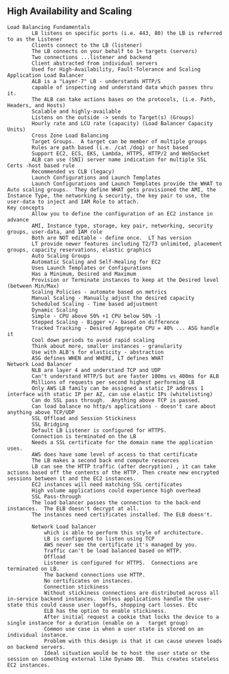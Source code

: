 ## High Availability and Scaling
    Load Balancing Fundamentals
            LB listens on specific ports (i.e. 443, 80) the LB is referred to as the Listener
            Clients connect to the LB (listener)
            The LB connects on your behalf to 1+ targets (servers)
            Two connections ...listener and backend
            Client abstracted from individual servers
            Used for High-Availability, Fault-Tolerance and Scaling
    Application Load Balancer
            ALB is a "Layer-7" LB - understands HTTP/S
            capable of inspecting and understand data which passes thru it.  
            The ALB can take actions bases on the protocols, (i.e. Path, Headers, and Hosts)
            Scalable and highly-available 
            Listens on the outside -> sends to Target(s) (Groups)
            Hourly rate and LCU rate (capacity) (Load Balancer Capacity Units)
            Cross Zone Load Balancing
            Target Groups.  A target can be member of multiple groups
            Rules are path based (i.e. /cat /dog) or host based
            Support EC2, ECS, EKS, Lambda, HTTPS, HTTP/2 and WebSocket
            ALB can use (SNI) server name indication for multiple SSL Certs -host based rule
            Recommended vs CLB (legacy)
            Launch Configurations and Launch Templates
            Launch Configurations and Launch Templates provide the WHAT to Auto scaling groups.  They define WHAT gets provisioned the AMI, the Instance Type, the networking & security, the key pair to use, the user-data to inject and IAM Role to attach.
    Key concepts 
            Allow you to define the configuration of an EC2 instance in advance
            AMI, Instance type, storage, key pair, networking, security groups, user-data, and IAM role
            Both are NOT editable - define once.  LT has version
            LT provide newer features including T2/T3 unlimited, placement groups, capacity reservations, elastic graphics
            Auto Scaling Groups
            Automatic Scaling and Self-Healing for EC2
            Uses Launch Templates or Configurations
            Has a Minimum, Desired and Maximum
            Provision or Terminate instances to keep at the Desired level (between Min/Max)
            Scaling Policies - automate based on metrics
            Manual Scaling - Manually adjust the desired capacity
            Scheduled Scaling - Time based adjustment
            Dynamic Scaling
            Simple - CPU above 50% +1 CPU below 50% -1
            Stepped Scaling - Bigger +/- based on difference
            Tracked Tracking - Desired Aggregate CPU = 40% ... ASG handle it
            Cool down periods to avoid rapid scaling
            Think about more, smaller instances - granularity
            Use with ALB's for elasticity - abstraction
            ASG defines WHEN and WHERE, LT defines WHAT
    Network Load Balancer
            NLB are layer 4 and understand TCP and UDP
            Can't understand HTTP/S but are faster 100ms vs 400ms for ALB
            Millions of requests per second highest performing LB
            Only AWS LB family can be assigned a static IP address 1 interface with static IP per AZ, can use elastic IPs (whitelisting)
            Can do SSL pass through.  Anything above TCP is passed.
            Can load balance no http/s applications - doesn't care about anything above TCP/UDP
            SSL Offload and Session Stickiness
            SSL Bridging
            Default LB Listener is configured for HTTPS.
            Connection is terminated on the LB
            Needs a SSL certificate for the domain name the application uses.
            AWS does have some level of access to that certificate
            The LB makes a second back end compute resources
            LB can see the HTTP traffic (after decryption) , it can take actions based off the contents of the HTTP. Then create new encrypted sessions between it and the EC2 instances.
            EC2 instances will need matching SSL certificates
            High volume applications could experience high overhead
            SSL Pass-through
            The load balancer passes the connection to the back-end instances.  The ELB doesn't decrypt at all.
            The instances need certificates installed. The ELB doesn't.

            Network Load balancer 
                which is able to perform this style of architecture.  
                LB is configured to listen using TCP
                AWS never see the certificate it's managed by you.
                Traffic can't be load balanced based on HTTP.
                Offload
                Listener is configured for HTTPS.  Connections are terminated on LB.
                The backend connections use HTTP.
                No certificates on instances.
                Connection stickiness
                Without stickiness connections are distributed across all in-service backend instances.  Unless applications handle the user-state this could cause user logoffs, shopping cart losses. Etc
                ELB has the option to enable stickiness.
                After initial request a cookie that locks the device to a single instance for a duration (enable on a   target group)
                Common use case is when a user state is stored on an individual instance.
                Problem with this design is that it can cause uneven loads on backend servers.
                Ideal situation would be to host the user state or the session on something external like Dynamo DB.  This creates stateless EC2 instances.







    





